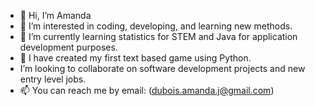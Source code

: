 - 👋 Hi, I’m Amanda 
- 👀 I’m interested in coding, developing, and learning new methods.
- 🌱 I’m currently learning statistics for STEM and Java for application development purposes.
- 👾 I have created my first text based game using Python.
- I’m looking to collaborate on software development projects and new entry level jobs.
- 📫 You can reach me by email: (dubois.amanda.j@gmail.com)

<!---
CoachAJD/CoachAJD is a ✨ special ✨ repository because its `README.md` (this file) appears on your GitHub profile.
You can click the Preview link to take a look at your changes.
--->
